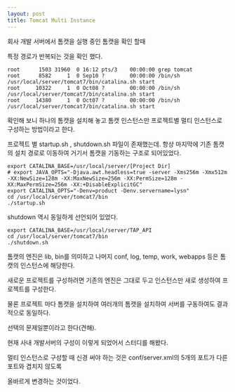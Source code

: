 ```yaml
---
layout: post
title: Tomcat Multi Instance
---
```


회사 개발 서버에서 톰캣을 실행 중인 톰캣을 확인 할때

특정 경로가 반복되는 것을 확인 했다.

```
root      1503 31960  0 16:12 pts/3    00:00:00 grep tomcat
root      8582     1  0 Sep10 ?        00:00:00 /bin/sh /usr/local/server/tomcat7/bin/catalina.sh start
root     10322     1  0 Oct08 ?        00:00:00 /bin/sh /usr/local/server/tomcat7/bin/catalina.sh start
root     14380     1  0 Oct07 ?        00:00:00 /bin/sh /usr/local/server/tomcat7/bin/catalina.sh start
```

확인해 보니 하나의 톰캣을 설치해 놓고 톰캣 인스턴스만 프로젝트별 멀티 인스턴스로 구성하는 방법이라고 한다.

프로젝트  별 startup.sh , shutdown.sh 파일이 존재했는데. 항상 마지막에 기존 톰캣의 설치 경로로 이동하여 거기서 톰캣을 기동하는 구조로 되어있었다.

```
export CATALINA_BASE=/usr/local/server/[Project Dir]
# export JAVA_OPTS="-Djava.awt.headless=true -server -Xms256m -Xmx512m -XX:NewSize=128m -XX:MaxNewSize=256m -XX:PermSize=128m -XX:MaxPermSize=256m -XX:+DisableExplicitGC"
export CATALINA_OPTS="-Denv=product -Denv.servername=lysn"
cd /usr/local/server/tomcat7/bin
./startup.sh
```

shutdown 역시 동일하게 선언되어 있었다.
```
export CATALINA_BASE=/usr/local/server/TAP_API
cd /usr/local/server/tomcat7/bin
./shutdown.sh
```


톰캣의 엔진은 lib, bin를 의미하고
나머지 conf, log, temp, work, webapps 등은 톰캣의 인스턴스에 해당한다.

새로운 프로젝트를 구성하려면 기존의 엔진은 그대로 두고 인스턴스만 새로 생성하여 프로젝트를 구성한다.

물론 프로젝트 마다 톰캣을 설치하여 여러개의 톰캣을 설치하여 서버를 구동하여도 결과적으로 동일하다.

선택의 문제일뿐이라고 한다(견해).

현재 사내 개발서버의 구성이 이렇게 되었어서 스터디를 해봤다.

멀티 인스턴스로 구성할 때 신경 써야 하는 것은 conf/server.xml의 5개의 포트가 다른 포트와 겹치지 않도록

올바르게 변경하는 것이었다.
